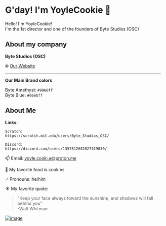 # G'day! I'm YoyleCookie 👋
Hello! I'm YoyleCookie!\
I'm the 1st director and one of the founders of Byte Studios (OSC)

## About my company
**Byte Studios (OSC)**

⦿ [Our Website](https://byteosc.pages.dev)

****
**Our Main Brand colors**

Byte Amethyst: `#9966ff`\
Byte Blue: `#66ebff`

## About Me
**Links**:
```
Scratch:
https://scratch.mit.edu/users/Byte_Studios_OSC/

Discord:
https://discord.com/users/1357512682827419830/
```

📫 Email: yoyle.cooki.e@proton.me

🍪 My favorite food is cookies

♂️ Pronouns: he/him

☀️ My favorite quote:

> "Keep your face always toward the sunshine, and shadows will fall behind you"\
> -Walt Whitman

[![image](https://file.garden/Z_Zkhskjxktxt43S/abcdefghijklmnopqrztuvexyz/mydisc.png)](https://discord.com/users/1357512682827419830)
